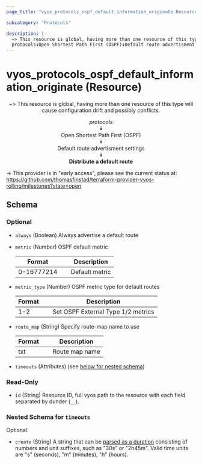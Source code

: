 ```yaml
---
page_title: "vyos_protocols_ospf_default_information_originate Resource - vyos"

subcategory: "Protocols"

description: |- 
  ~> This resource is global, having more than one resource of this type will cause configuration drift and possibly conflicts.
  protocols⯯Open Shortest Path First (OSPF)⯯Default route advertisment settings⯯Distribute a default route
---
```


# vyos_protocols_ospf_default_information_originate (Resource)
<center>

~> This resource is global, having more than one resource of this type will cause configuration drift and possibly conflicts.

*protocols*  
⯯  
Open Shortest Path First (OSPF)  
⯯  
Default route advertisment settings  
⯯  
**Distribute a default route**


</center>

-> This provider is in "early access", please see the current status at: https://github.com/thomasfinstad/terraform-provider-vyos-rolling/milestones?state=open

## Schema

### Optional

- `always` (Boolean) Always advertise a default route
- `metric` (Number) OSPF default metric

    |Format      &emsp;|Description     |
    |--------------|------------------|
    |0-16777214  &emsp;|Default metric  |
- `metric_type` (Number) OSPF metric type for default routes

    |Format  &emsp;|Description                         |
    |----------|--------------------------------------|
    |1-2     &emsp;|Set OSPF External Type 1/2 metrics  |
- `route_map` (String) Specify route-map name to use

    |Format  &emsp;|Description     |
    |----------|------------------|
    |txt     &emsp;|Route map name  |
- `timeouts` (Attributes) (see [below for nested schema](#nestedatt--timeouts))

### Read-Only

- `id` (String) Resource ID, full vyos path to the resource with each field separated by dunder (`__`).

<a id="nestedatt--timeouts"></a>
### Nested Schema for `timeouts`

Optional:

- `create` (String) A string that can be [parsed as a duration](https://pkg.go.dev/time#ParseDuration) consisting of numbers and unit suffixes, such as &#34;30s&#34; or &#34;2h45m&#34;. Valid time units are &#34;s&#34; (seconds), &#34;m&#34; (minutes), &#34;h&#34; (hours).  
